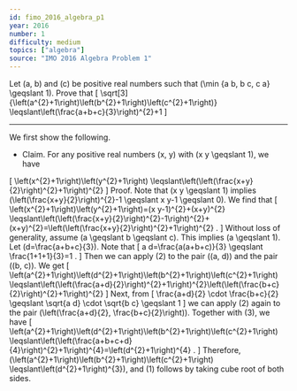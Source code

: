 ```yaml
---
id: fimo_2016_algebra_p1
year: 2016
number: 1
difficulty: medium
topics: ["algebra"]
source: "IMO 2016 Algebra Problem 1"
---
```


Let \(a, b\) and \(c\) be positive real numbers such that \(\min \{a b, b c, c a\} \geqslant 1\). Prove that
\[
\sqrt[3]{\left(a^{2}+1\right)\left(b^{2}+1\right)\left(c^{2}+1\right)} \leqslant\left(\frac{a+b+c}{3}\right)^{2}+1
\]

---
We first show the following.

*  Claim. For any positive real numbers \(x, y\) with \(x y \geqslant 1\), we have

\[
\left(x^{2}+1\right)\left(y^{2}+1\right) \leqslant\left(\left(\frac{x+y}{2}\right)^{2}+1\right)^{2}
\]
Proof. Note that \(x y \geqslant 1\) implies \(\left(\frac{x+y}{2}\right)^{2}-1 \geqslant x y-1 \geqslant 0\). We find that
\[
\left(x^{2}+1\right)\left(y^{2}+1\right)=(x y-1)^{2}+(x+y)^{2} \leqslant\left(\left(\frac{x+y}{2}\right)^{2}-1\right)^{2}+(x+y)^{2}=\left(\left(\frac{x+y}{2}\right)^{2}+1\right)^{2} .
\]
Without loss of generality, assume \(a \geqslant b \geqslant c\). This implies \(a \geqslant 1\). Let \(d=\frac{a+b+c}{3}\). Note that
\[
a d=\frac{a(a+b+c)}{3} \geqslant \frac{1+1+1}{3}=1 .
\]
Then we can apply (2) to the pair \((a, d)\) and the pair \((b, c)\). We get
\[
\left(a^{2}+1\right)\left(d^{2}+1\right)\left(b^{2}+1\right)\left(c^{2}+1\right) \leqslant\left(\left(\frac{a+d}{2}\right)^{2}+1\right)^{2}\left(\left(\frac{b+c}{2}\right)^{2}+1\right)^{2}
\]
Next, from
\[
\frac{a+d}{2} \cdot \frac{b+c}{2} \geqslant \sqrt{a d} \cdot \sqrt{b c} \geqslant 1
\]
we can apply (2) again to the pair \(\left(\frac{a+d}{2}, \frac{b+c}{2}\right)\). Together with (3), we have
\[
\left(a^{2}+1\right)\left(d^{2}+1\right)\left(b^{2}+1\right)\left(c^{2}+1\right) \leqslant\left(\left(\frac{a+b+c+d}{4}\right)^{2}+1\right)^{4}=\left(d^{2}+1\right)^{4} .
\]
Therefore, \(\left(a^{2}+1\right)\left(b^{2}+1\right)\left(c^{2}+1\right) \leqslant\left(d^{2}+1\right)^{3}\), and (1) follows by taking cube root of both sides.
